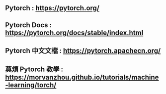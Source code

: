 
## Pytorch : https://pytorch.org/
## Pytorch Docs : https://pytorch.org/docs/stable/index.html
## Pytorch 中文文檔 : https://pytorch.apachecn.org/
## 莫煩 Pytorch 教學 : https://morvanzhou.github.io/tutorials/machine-learning/torch/
